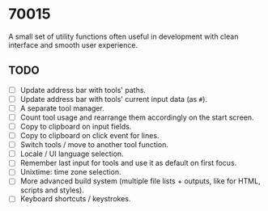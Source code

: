 # 70015
A small set of utility functions often useful in development with clean interface and smooth user experience.

## TODO
* [ ] Update address bar with tools' paths.
* [ ] Update address bar with tools' current input data (as `#`).
* [ ] A separate tool manager.
* [ ] Count tool usage and rearrange them accordingly on the start screen.
* [ ] Copy to clipboard on input fields.
* [ ] Copy to clipboard on click event for lines.
* [ ] Switch tools / move to another tool function.
* [ ] Locale / UI language selection.
* [ ] Remember last input for tools and use it as default on first focus.
* [ ] Unixtime: time zone selection.
* [ ] More advanced build system (multiple file lists + outputs, like for HTML, scripts and styles).
* [ ] Keyboard shortcuts / keystrokes.